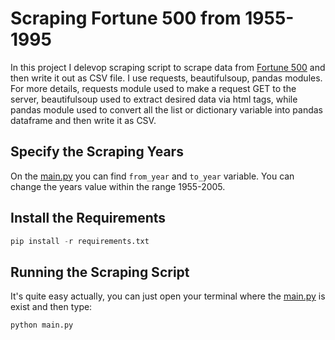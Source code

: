 # Scraping Fortune 500 from 1955-1995

In this project I delevop scraping script to scrape data from [Fortune 500](https://money.cnn.com/magazines/fortune/fortune500_archive/full/1955/1.html) and then write it out as CSV file. I use requests, beautifulsoup, pandas modules. For more details, requests module used to make a request GET to the server, beautifulsoup used to extract desired data via html tags, while pandas module used to convert all the list or dictionary variable into pandas dataframe and then write it as CSV.

## Specify the Scraping Years

On the [main.py](main.py) you can find `from_year` and `to_year` variable. You can change the years value within the range 1955-2005.

## Install the Requirements
```python
pip install -r requirements.txt
```

## Running the Scraping Script

It's quite easy actually, you can just open your terminal where the [main.py](main.py) is exist and then type:
```python
python main.py
```
